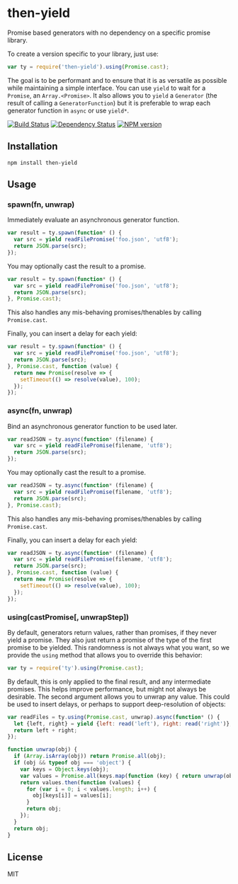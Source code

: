 # then-yield

Promise based generators with no dependency on a specific promise library.

To create a version specific to your library, just use:

```javascript
var ty = require('then-yield').using(Promise.cast);
```

The goal is to be performant and to ensure that it is as versatile as possible while maintaining a simple interface.  You can use `yield` to wait for a `Promise`, an `Array.<Promise>`.  It also allows you to `yield` a `Generator` (the result of calling a `GeneratorFunction`) but it is preferable to wrap each generator function in `async` or use `yield*`.

[![Build Status](https://img.shields.io/travis/then/yield/master.svg)](https://travis-ci.org/then/yield)
[![Dependency Status](https://img.shields.io/david/then/yield.svg)](https://david-dm.org/then/yield)
[![NPM version](https://badge.fury.io/js/then-yield.png)](http://badge.fury.io/js/then-yield)

## Installation

    npm install then-yield

## Usage

### spawn(fn, unwrap)

Immediately evaluate an asynchronous generator function.

```js
var result = ty.spawn(function* () {
  var src = yield readFilePromise('foo.json', 'utf8');
  return JSON.parse(src);
});
```

You may optionally cast the result to a promise.

```js
var result = ty.spawn(function* () {
  var src = yield readFilePromise('foo.json', 'utf8');
  return JSON.parse(src);
}, Promise.cast);
```

This also handles any mis-behaving promises/thenables by calling `Promise.cast`.

Finally, you can insert a delay for each yield:

```js
var result = ty.spawn(function* () {
  var src = yield readFilePromise('foo.json', 'utf8');
  return JSON.parse(src);
}, Promise.cast, function (value) {
  return new Promise(resolve => {
    setTimeout(() => resolve(value), 100);
  });
});
```

### async(fn, unwrap)

Bind an asynchronous generator function to be used later.

```js
var readJSON = ty.async(function* (filename) {
  var src = yield readFilePromise(filename, 'utf8');
  return JSON.parse(src);
});
```

You may optionally cast the result to a promise.

```js
var readJSON = ty.async(function* (filename) {
  var src = yield readFilePromise(filename, 'utf8');
  return JSON.parse(src);
}, Promise.cast);
```

This also handles any mis-behaving promises/thenables by calling `Promise.cast`.

Finally, you can insert a delay for each yield:

```js
var readJSON = ty.async(function* (filename) {
  var src = yield readFilePromise(filename, 'utf8');
  return JSON.parse(src);
}, Promise.cast, function (value) {
  return new Promise(resolve => {
    setTimeout(() => resolve(value), 100);
  });
});
```

### using(castPromise[, unwrapStep])

By default, generators return values, rather than promises, if they never yield a promise.  They also just return a promise of the type of the first promise to be yielded.  This randomness is not always what you want, so we provide the `using` method that allows you to override this behavior:

```js
var ty = require('ty').using(Promise.cast);
```

By default, this is only applied to the final result, and any intermediate promises.  This helps improve performance, but might not always be desirable.  The second argument allows you to unwrap any value.  This could be used to insert delays, or perhaps to support deep-resolution of objects:

```js
var readFiles = ty.using(Promise.cast, unwrap).async(function* () {
  let {left, right} = yield {left: read('left'), right: read('right')};
  return left + right;
});

function unwrap(obj) {
  if (Array.isArray(obj)) return Promise.all(obj);
  if (obj && typeof obj === 'object') {
    var keys = Object.keys(obj);
    var values = Promise.all(keys.map(function (key) { return unwrap(obj[key]); }));
    return values.then(function (values) {
      for (var i = 0; i < values.length; i++) {
        obj[keys[i]] = values[i];
      }
      return obj;
    });
  }
  return obj;
}
```

## License

  MIT